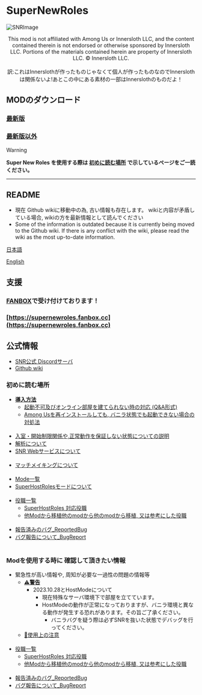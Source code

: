 # SuperNewRoles
![SNRImage](/images/SNRImage.png)

<center>
This mod is not affiliated with Among Us or Innersloth LLC, and the content contained therein is not endorsed or otherwise sponsored by Innersloth LLC. Portions of the materials contained herein are property of Innersloth LLC. © Innersloth LLC.
</center><br><center>訳:これはInnerslothが作ったものじゃなくて個人が作ったものなのでInnerslothは関係ないよ!あとこの中にある素材の一部はInnerslothのものだよ！</center>

## MODのダウンロード
### [**最新版**](https://github.com/ykundesu/SuperNewRoles/releases/latest)
### [**最新版以外**](https://github.com/ykundesu/SuperNewRoles/releases/)
> [!WARNING]
> **Super New Roles を使用する際は [初めに読む場所](#初めに読む場所) で示しているページをご一読ください。**

<hr>

## README
- 現在 Github wikiに移動中の為, 古い情報も存在します。 wikiと内容が矛盾している場合, wikiの方を最新情報として読んでください
- Some of the information is outdated because it is currently being moved to the Github wiki. If there is any conflict with the wiki, please read the wiki as the most up-to-date information.

[日本語](https://github.com/ykundesu/SuperNewRoles/blob/master/READMEs/README_jp.md)

[English](https://github.com/ykundesu/SuperNewRoles/blob/master/READMEs/README_en.md)

## 支援
### [FANBOX](https://supernewroles.fanbox.cc)で受け付けております！
### [https://supernewroles.fanbox.cc](https://supernewroles.fanbox.cc)

## 公式情報
- [SNR公式 Discordサーバ](https://discord.gg/Cqfwx82ynN)
- [Github wiki](https://github.com/ykundesu/SuperNewRoles/wiki)

### 初めに読む場所
- [**導入方法**](https://github.com/ykundesu/SuperNewRoles/wiki/%E5%B0%8E%E5%85%A5%E6%96%B9%E6%B3%95)
  - [起動不可及びオンライン部屋を建てられない時の対応 (Q&A形式)](https://github.com/SuperNewRoles/SuperNewRoles/wiki/%E8%B5%B7%E5%8B%95%E4%B8%8D%E5%8F%AF%E5%8F%8A%E3%81%B3%E3%82%AA%E3%83%B3%E3%83%A9%E3%82%A4%E3%83%B3%E9%83%A8%E5%B1%8B%E3%82%92%E5%BB%BA%E3%81%A6%E3%82%89%E3%82%8C%E3%81%AA%E3%81%84%E6%99%82%E3%81%AE%E5%AF%BE%E5%BF%9C-%28Q%26A%E5%BD%A2%E5%BC%8F%29)
  - [Among Usを再インストールしても, バニラ状態でも起動できない場合の対処法](https://github.com/SuperNewRoles/SuperNewRoles/wiki/Among-Us%E3%82%92%E5%86%8D%E3%82%A4%E3%83%B3%E3%82%B9%E3%83%88%E3%83%BC%E3%83%AB%E3%81%97%E3%81%A6%E3%82%82%2C-%E3%83%90%E3%83%8B%E3%83%A9%E7%8A%B6%E6%85%8B%E3%81%A7%E3%82%82%E8%B5%B7%E5%8B%95%E3%81%A7%E3%81%8D%E3%81%AA%E3%81%84%E5%A0%B4%E5%90%88%E3%81%AE%E5%AF%BE%E5%87%A6%E6%B3%95)<br><br>
- [入室・開始制限関係や,正常動作を保証しない状態についての説明](https://github.com/ykundesu/SuperNewRoles/wiki/ClientMode)
- [解析について](https://github.com/ykundesu/SuperNewRoles/wiki/%E8%A7%A3%E6%9E%90%E3%81%AB%E3%81%A4%E3%81%84%E3%81%A6)
- [SNR Webサービスについて](https://github.com/SuperNewRoles/SuperNewRoles/wiki/SNR-Web%E3%81%AB%E3%81%A4%E3%81%84%E3%81%A6)<br><br>
- [マッチメイキングについて](https://github.com/ykundesu/SuperNewRoles/wiki/%E3%83%9E%E3%83%83%E3%83%81%E3%83%A1%E3%82%A4%E3%82%AD%E3%83%B3%E3%82%B0%E3%81%AB%E3%81%A4%E3%81%84%E3%81%A6)<br><br>
- [Mode一覧](https://github.com/ykundesu/SuperNewRoles/wiki/Mode%E4%B8%80%E8%A6%A7)
- [SuperHostRolesモードについて](https://github.com/ykundesu/SuperNewRoles/wiki/SuperHostRoles%28SHR%29%E3%83%A2%E3%83%BC%E3%83%89)<br><br>
- [役職一覧](https://github.com/ykundesu/SuperNewRoles/wiki/%E5%BD%B9%E8%81%B7%E4%B8%80%E8%A6%A7)
  - [SuperHostRoles 対応役職](https://github.com/ykundesu/SuperNewRoles/wiki/%E5%BD%B9%E8%81%B7%E4%B8%80%E8%A6%A7#superhostroles-%E5%AF%BE%E5%BF%9C%E5%BD%B9%E8%81%B7)
  - [他Modから移植他のmodから他のmodから移植, 又は参考にした役職](https://github.com/ykundesu/SuperNewRoles/wiki/%E5%BD%B9%E8%81%B7%E4%B8%80%E8%A6%A7#%E4%BB%96%E3%81%AEmod%E3%81%8B%E3%82%89%E7%A7%BB%E6%A4%8D-%E5%8F%88%E3%81%AF%E5%8F%82%E8%80%83%E3%81%AB%E3%81%97%E3%81%9F%E5%BD%B9%E8%81%B7)<br><br>
- [報告済みのバグ_ReportedBug](https://github.com/ykundesu/SuperNewRoles/wiki/%E5%A0%B1%E5%91%8A%E6%B8%88%E3%81%BF%E3%81%AE%E3%83%90%E3%82%B0_ReportedBug)
- [バグ報告について_BugReport](https://github.com/ykundesu/SuperNewRoles/wiki/%E3%83%90%E3%82%B0%E5%A0%B1%E5%91%8A%E3%81%AB%E3%81%A4%E3%81%84%E3%81%A6_BugReport)<br><br>

### Modを使用する時に 確認して頂きたい情報
- 緊急性が高い情報や, 周知が必要な一過性の問題の情報等
  - [**⚠警告**](https://github.com/ykundesu/SuperNewRoles/wiki#%E8%AD%A6%E5%91%8A)
    - 2023.10.28とHostModeについて
      - 現在特殊なサーバ環境下で部屋を立てています。
      - HostModeの動作が正常になっておりますが、バニラ環境と異なる動作が発生する恐れがあります。その旨ご了承ください。
        - バニラバグを疑う際は必ずSNRを抜いた状態でデバッグを行ってください。
  - [🔵使用上の注意](https://github.com/ykundesu/SuperNewRoles/wiki#%E4%BD%BF%E7%94%A8%E4%B8%8A%E3%81%AE%E6%B3%A8%E6%84%8F)<br><br>
- [役職一覧](https://github.com/ykundesu/SuperNewRoles/wiki/%E5%BD%B9%E8%81%B7%E4%B8%80%E8%A6%A7)
    - [SuperHostRoles 対応役職](https://github.com/ykundesu/SuperNewRoles/wiki/%E5%BD%B9%E8%81%B7%E4%B8%80%E8%A6%A7#superhostroles-%E5%AF%BE%E5%BF%9C%E5%BD%B9%E8%81%B7)
    - [他Modから移植他のmodから他のmodから移植, 又は参考にした役職](https://github.com/ykundesu/SuperNewRoles/wiki/%E5%BD%B9%E8%81%B7%E4%B8%80%E8%A6%A7#%E4%BB%96%E3%81%AEmod%E3%81%8B%E3%82%89%E7%A7%BB%E6%A4%8D-%E5%8F%88%E3%81%AF%E5%8F%82%E8%80%83%E3%81%AB%E3%81%97%E3%81%9F%E5%BD%B9%E8%81%B7)<br><br>
- [報告済みのバグ_ReportedBug](https://github.com/ykundesu/SuperNewRoles/wiki/%E5%A0%B1%E5%91%8A%E6%B8%88%E3%81%BF%E3%81%AE%E3%83%90%E3%82%B0_ReportedBug)
- [バグ報告について_BugReport](https://github.com/ykundesu/SuperNewRoles/wiki/%E3%83%90%E3%82%B0%E5%A0%B1%E5%91%8A%E3%81%AB%E3%81%A4%E3%81%84%E3%81%A6_BugReport)
